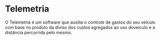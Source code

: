 # Telemetria
O Telemetria é um software que auxilia o controle de gastos do seu veículo com base no produto da diviso dos custos agregados ao uso doveículo e a distância percorrida pelo mesmo.
